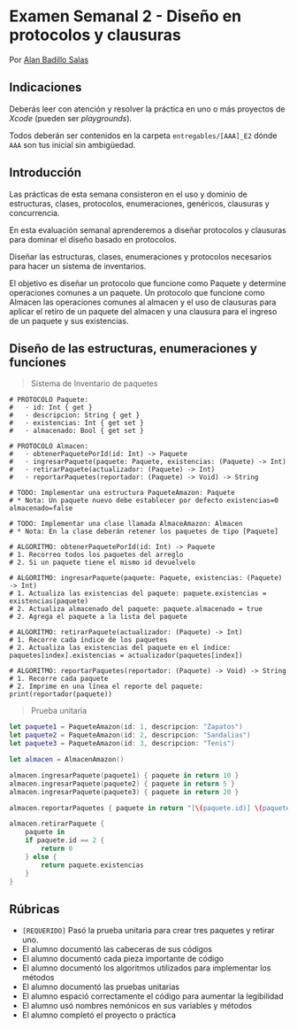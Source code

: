 # Examen Semanal 2 - Diseño en protocolos y clausuras

Por [Alan Badillo Salas](https://www.nomadacode.com)

## Indicaciones

Deberás leer con atención y resolver la práctica en uno o más proyectos de *Xcode* (pueden ser *playgrounds*).

Todos deberán ser contenidos en la carpeta `entregables/[AAA]_E2` dónde `AAA` son tus inicial sin ambigüedad.

## Introducción

Las prácticas de esta semana consisteron en el uso y dominio de estructuras, clases, protocolos, enumeraciones, genéricos, clausuras y concurrencia.

En esta evaluación semanal aprenderemos a diseñar protocolos y clausuras para dominar el diseño basado en protocolos.

Diseñar las estructuras, clases, enumeraciones y protocolos necesarios para hacer un sistema de inventarios.

El objetivo es diseñar un protocolo que funcione como Paquete y determine operaciones comunes a un paquete. Un protocolo que funcione como Almacen las operaciones comunes al almacen y el uso de clausuras para aplicar el retiro de un paquete del almacen y una clausura para el ingreso de un paquete y sus existencias.

## Diseño de las estructuras, enumeraciones y funciones

> Sistema de Inventario de paquetes

```
# PROTOCOLO Paquete:
#   · id: Int { get }
#   · descripcion: String { get }
#   · existencias: Int { get set }
#   · almacenado: Bool { get set }

# PROTOCOLO Almacen:
#   · obtenerPaquetePorId(id: Int) -> Paquete
#   · ingresarPaquete(paquete: Paquete, existencias: (Paquete) -> Int)
#   · retirarPaquete(actualizador: (Paquete) -> Int)
#   · reportarPaquetes(reportador: (Paquete) -> Void) -> String 

# TODO: Implementar una estructura PaqueteAmazon: Paquete
# * Nota: Un paquete nuevo debe establecer por defecto existencias=0 almacenado=false

# TODO: Implementar una clase llamada AlmaceAmazon: Almacen
# * Nota: En la clase deberán retener los paquetes de tipo [Paquete]

# ALGORITMO: obtenerPaquetePorId(id: Int) -> Paquete
# 1. Recorreo todos los paquetes del arreglo
# 2. Si un paquete tiene el mismo id devuelvelo

# ALGORITMO: ingresarPaquete(paquete: Paquete, existencias: (Paquete) -> Int)
# 1. Actualiza las existencias del paquete: paquete.existencias = existencias(paquete)
# 2. Actualiza almacenado del paquete: paquete.almacenado = true
# 2. Agrega el paquete a la lista del paquete

# ALGORITMO: retirarPaquete(actualizador: (Paquete) -> Int)
# 1. Recorre cada índice de los paquetes
# 2. Actualiza las existencias del paquete en el índice: paquetes[index].existencias = actualizador(paquetes[index])

# ALGORITMO: reportarPaquetes(reportador: (Paquete) -> Void) -> String
# 1. Recorre cada paquete
# 2. Imprime en una línea el reporte del paquete: print(reportador(paquete))
```

> Prueba unitaria

```swift
let paquete1 = PaqueteAmazon(id: 1, descripcion: "Zapatos")
let paquete2 = PaqueteAmazon(id: 2, descripcion: "Sandalias")
let paquete3 = PaqueteAmazon(id: 3, descripcion: "Tenis")

let almacen = AlmacenAmazon()

almacen.ingresarPaquete(paquete1) { paquete in return 10 }
almacen.ingresarPaquete(paquete2) { paquete in return 5 }
almacen.ingresarPaquete(paquete3) { paquete in return 20 }

almacen.reportarPaquetes { paquete in return "[\(paquete.id)] \(paquete.nombre) (\(paquete.existencias)) [\(paquete.almacenado ? "ALMACENADO" : "SIN ALMACENAR")]" }

almacen.retirarPaquete {
    paquete in
    if paquete.id == 2 {
        return 0
    } else {
        return paquete.existencias
    }
}

```

## Rúbricas

* `[REQUERIDO]` Pasó la prueba unitaria para crear tres paquetes y retirar uno.
* El alumno documentó las cabeceras de sus códigos
* El alumno documentó cada pieza importante de código
* El alumno documentó los algoritmos utilizados para implementar los métodos
* El alumno documentó las pruebas unitarias
* El alumno espació correctamente el código para aumentar la legibilidad
* El alumno usó nombres nemónicos en sus variables y métodos
* El alumno completó el proyecto o práctica